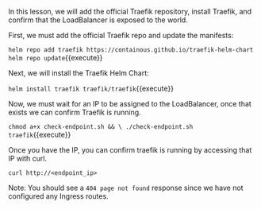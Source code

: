 In this lesson, we will add the official Traefik repository, install Traefik, and confirm that the LoadBalancer is exposed to the world.

First, we must add the official Traefik repo and update the manifests:

`helm repo add traefik https://containous.github.io/traefik-helm-chart
helm repo update`{{execute}}

Next, we will install the Traefik Helm Chart:

`helm install traefik traefik/traefik`{{execute}}

Now, we must wait for an IP to be assigned to the LoadBalancer, once that exists we can confirm Traefik is running.

`chmod a+x check-endpoint.sh && \
./check-endpoint.sh traefik`{{execute}}

Once you have the IP, you can confirm traefik is running by accessing that IP with curl.

`curl http://<endpoint_ip>`

Note: You should see a `404 page not found` response since we have not configured any Ingress routes.